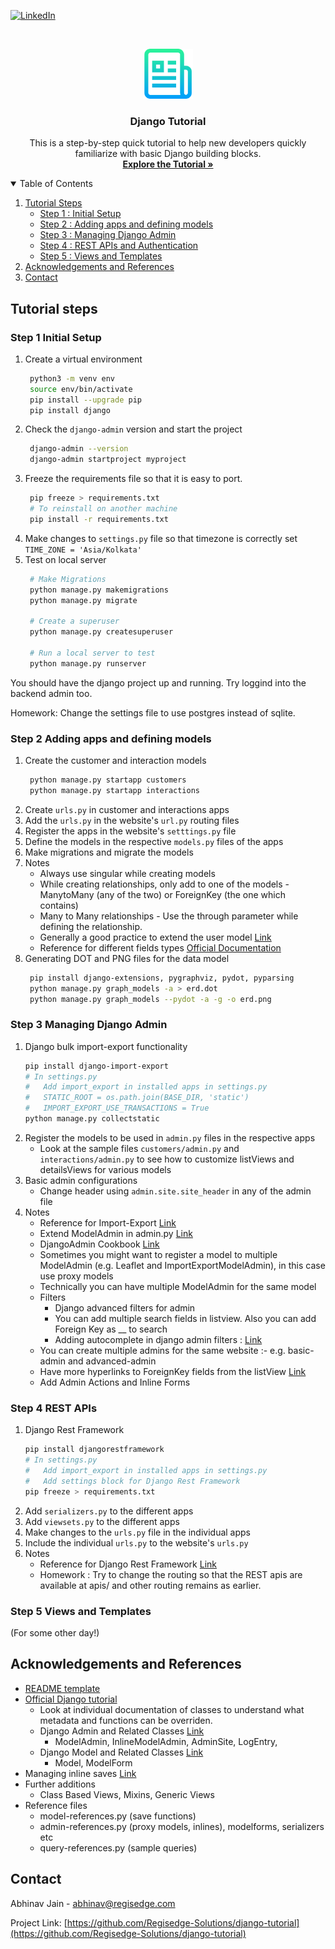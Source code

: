 <!-- PROJECT SHIELDS -->
<!--
*** I'm using markdown "reference style" links for readability.
*** Reference links are enclosed in brackets [ ] instead of parentheses ( ).
*** See the bottom of this document for the declaration of the reference variables
*** for contributors-url, forks-url, etc. This is an optional, concise syntax you may use.
*** https://www.markdownguide.org/basic-syntax/#reference-style-links
-->
[![LinkedIn][linkedin-shield]][linkedin-url]

<!-- PROJECT LOGO -->
<br />
<p align="center">
  <a href="https://github.com/Regisedge-Solutions/django-tutorial">
    <img src="images/logo.png" alt="Logo" width="80" height="80">
  </a>

  <h3 align="center">Django Tutorial</h3>

  <p align="center">
    This is a step-by-step quick tutorial to help new developers quickly familiarize with basic Django building blocks.  
    <br />
    <a href="https://github.com/Regisedge-Solutions/django-tutorial"><strong>Explore the Tutorial »</strong></a>
    <br />
  </p>
</p>

<!-- TABLE OF CONTENTS -->
<details open="open">
  <summary>Table of Contents</summary>
  <ol>
    <li>
      <a href="#tutorial-steps">Tutorial Steps</a>
      <ul>
        <li><a href="#step-1-initial-setup">Step 1 : Initial Setup</a></li>
        <li><a href="#step-2-adding-apps-and-defining-models">Step 2 : Adding apps and defining models</a></li>
        <li><a href="#step-3-managing-django-admin">Step 3 : Managing Django Admin</a></li>
        <li><a href="#step-4-rest-apis">Step 4 : REST APIs and Authentication</a></li>
        <li><a href="#step-5-views-and-templates">Step 5 : Views and Templates</a></li>
      </ul>
    </li>
    <li><a href="#acknowledgements-and-references">Acknowledgements and References</a></li>
    <li><a href="#contact">Contact</a></li>
  </ol>
</details>


<!-- Tutorial Steps -->
## Tutorial steps 

<!-- STEP 1 -->
### Step 1 Initial Setup

1. Create a virtual environment 
   ```sh
    python3 -m venv env
    source env/bin/activate
    pip install --upgrade pip
    pip install django
   ```
2. Check the `django-admin` version and start the project 
   ```sh
    django-admin --version
    django-admin startproject myproject
   ```
3. Freeze the requirements file so that it is easy to port. 
   ```sh
    pip freeze > requirements.txt 
    # To reinstall on another machine 
    pip install -r requirements.txt 
   ```    
4. Make changes to `settings.py` file so that timezone is correctly set 
    `TIME_ZONE = 'Asia/Kolkata'`
5. Test on local server
   ```sh
    # Make Migrations 
    python manage.py makemigrations 
    python manage.py migrate 

    # Create a superuser 
    python manage.py createsuperuser 

    # Run a local server to test 
    python manage.py runserver
   ```    

You should have the django project up and running. Try loggind into the backend admin too. 

Homework: Change the settings file to use postgres instead of sqlite.

<!-- STEP 2 -->
### Step 2 Adding apps and defining models

1. Create the customer and interaction models 
   ```sh
    python manage.py startapp customers
    python manage.py startapp interactions 
   ```
2. Create `urls.py` in customer and interactions apps 
3. Add the `urls.py` in the website's `url.py` routing files
4. Register the apps in the website's `setttings.py` file 
5. Define the models in the respective `models.py` files of the apps 
6. Make migrations and migrate the models
7. Notes 
    * Always use singular while creating models
    * While creating relationships, only add to one of the models - ManytoMany (any of the two) or ForeignKey (the one which contains)
    * Many to Many relationships - Use the through parameter while defining the relationship. 
    * Generally a good practice to extend the user model [Link](https://simpleisbetterthancomplex.com/tutorial/2016/07/22/how-to-extend-django-user-model.html)
    * Reference for different fields types [Official Documentation](https://docs.djangoproject.com/en/3.0/topics/db/models/)
8. Generating DOT and PNG files for the data model 
   ```sh
    pip install django-extensions, pygraphviz, pydot, pyparsing
    python manage.py graph_models -a > erd.dot 
    python manage.py graph_models --pydot -a -g -o erd.png 
   ```

<!-- STEP 3 -->
### Step 3 Managing Django Admin

1. Django bulk import-export functionality 
    ```sh
    pip install django-import-export
    # In settings.py
    #   Add import_export in installed apps in settings.py
    #   STATIC_ROOT = os.path.join(BASE_DIR, 'static') 
    #   IMPORT_EXPORT_USE_TRANSACTIONS = True
    python manage.py collectstatic
   ```
2. Register the models to be used in `admin.py` files in the respective apps 
    * Look at the sample files `customers/admin.py` and `interactions/admin.py` to see how to customize listViews and detailsViews for various models
3. Basic admin configurations 
    * Change header using `admin.site.site_header` in any of the admin file
4. Notes 
    * Reference for Import-Export [Link](https://django-import-export.readthedocs.io/en/latest/installation.html)
    * Extend ModelAdmin in admin.py [Link](https://docs.djangoproject.com/en/3.0/ref/contrib/admin/#modeladmin-options)
    * DjangoAdmin Cookbook [Link](https://books.agiliq.com/projects/django-admin-cookbook/en/latest/)
    * Sometimes you might want to register a model to multiple ModelAdmin (e.g. Leaflet and ImportExportModelAdmin), in this case use proxy models 
    * Technically you can have multiple ModelAdmin for the same model
    * Filters 
        * Django advanced filters for admin 
        * You can add multiple search fields in listview. Also you can add Foreign Key as __ to search
        * Adding autocomplete in django admin filters : [Link](https://medium.com/cashify-engineering/autocomplete-list-filter-in-django-admin-2a88ead52246)
    * You can create multiple admins for the same website :- e.g. basic-admin and advanced-admin
    * Have more hyperlinks to ForeignKey fields from the listView [Link](https://avilpage.com/2017/11/django-tips-tricks-hyperlink-foreignkey-admin.html)
    * Add Admin Actions and Inline Forms 


<!-- STEP 4 -->
### Step 4 REST APIs

1. Django Rest Framework 
    ```sh
    pip install djangorestframework
    # In settings.py
    #   Add import_export in installed apps in settings.py
    #   Add settings block for Django Rest Framework 
    pip freeze > requirements.txt 
   ```
2. Add `serializers.py` to the different apps
3. Add `viewsets.py` to the different apps 
4. Make changes to the `urls.py` file in the individual apps 
5. Include the individual `urls.py` to the website's `urls.py`
6. Notes 
    * Reference for Django Rest Framework [Link](https://www.django-rest-framework.org/tutorial/quickstart)
    * Homework : Try to change the routing so that the REST apis are available at apis/ and other routing remains as earlier. 


<!-- STEP 5 -->
### Step 5 Views and Templates
(For some other day!)

<!-- REFERENCES -->
## Acknowledgements and References

* [README template](https://github.com/othneildrew/Best-README-Template)
* [Official Django tutorial](https://docs.djangoproject.com/en/3.1/intro/tutorial01/)
    * Look at individual documentation of classes to understand what metadata and functions can be overriden.
    * Django Admin and Related Classes [Link](https://docs.djangoproject.com/en/3.1/ref/contrib/admin/)
        * ModelAdmin, InlineModelAdmin, AdminSite, LogEntry, 
    * Django Model and Related Classes [Link](https://docs.djangoproject.com/en/3.1/ref/models/instances/#django.db.models.Model)
        * Model, ModelForm
* Managing inline saves [Link](https://gist.github.com/shymonk/5d4467bbc7d08dd7f6f4)
* Further additions 
    * Class Based Views, Mixins, Generic Views
* Reference files 
    * model-references.py (save functions)
    * admin-references.py (proxy models, inlines), modelforms, serializers etc 
    * query-references.py (sample queries)

<!-- CONTACT -->
## Contact

Abhinav Jain - abhinav@regisedge.com

Project Link: [https://github.com/Regisedge-Solutions/django-tutorial](https://github.com/Regisedge-Solutions/django-tutorial)


<!-- MARKDOWN LINKS & IMAGES -->
<!-- https://www.markdownguide.org/basic-syntax/#reference-style-links -->
[linkedin-shield]: https://img.shields.io/badge/-LinkedIn-black.svg?style=for-the-badge&logo=linkedin&colorB=555
[linkedin-url]: https://www.linkedin.com/in/jabhinav/
